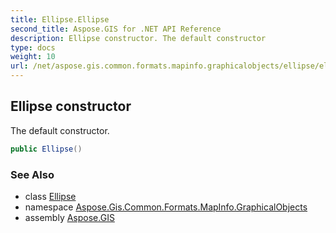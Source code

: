 ```yaml
---
title: Ellipse.Ellipse
second_title: Aspose.GIS for .NET API Reference
description: Ellipse constructor. The default constructor
type: docs
weight: 10
url: /net/aspose.gis.common.formats.mapinfo.graphicalobjects/ellipse/ellipse/
---
```

## Ellipse constructor

The default constructor.

```csharp
public Ellipse()
```

### See Also

* class [Ellipse](../)
* namespace [Aspose.Gis.Common.Formats.MapInfo.GraphicalObjects](../../ellipse/)
* assembly [Aspose.GIS](../../../)



